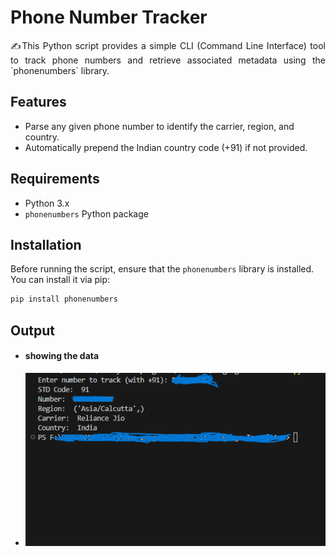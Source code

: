 # Phone Number Tracker

<p align="justify">✍This Python script provides a simple CLI (Command Line Interface) tool to track phone numbers and retrieve associated metadata using the `phonenumbers` library. </p>

## Features

- Parse any given phone number to identify the carrier, region, and country.
- Automatically prepend the Indian country code (+91) if not provided.

## Requirements

- Python 3.x
- `phonenumbers` Python package

## Installation

Before running the script, ensure that the `phonenumbers` library is installed. You can install it via pip:

```bash
pip install phonenumbers
```

## Output
- #### showing the data
- ![data](./output.png)